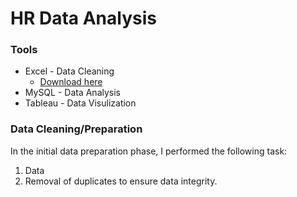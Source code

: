 # HR Data Analysis


### Tools

- Excel - Data Cleaning
    - [Download here]()
- MySQL - Data Analysis
- Tableau - Data Visulization

### Data Cleaning/Preparation 

In the initial data preparation phase, I performed the following task:
1. Data
2. Removal of duplicates to ensure data integrity.
  
